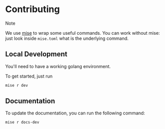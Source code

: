 # Contributing

> [!NOTE]
> We use [mise](https://mise.jdx.dev/) to wrap some useful commands. You can work without mise: just look inside `mise.toml` what is the underlying command.

## Local Development

You'll need to have a working golang environment.

To get started, just run

```bash
mise r dev
```

## Documentation

To update the documentation, you can run the following command:

```bash
mise r docs-dev
```

